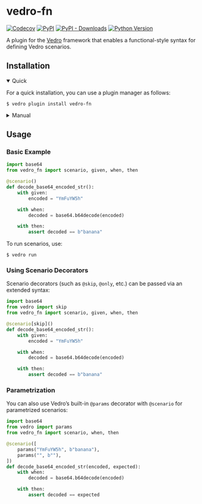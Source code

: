 # vedro-fn

[![Codecov](https://img.shields.io/codecov/c/github/vedro-universe/vedro-fn/main.svg?style=flat-square)](https://codecov.io/gh/vedro-universe/vedro-fn)
[![PyPI](https://img.shields.io/pypi/v/vedro-fn.svg?style=flat-square)](https://pypi.python.org/pypi/vedro-fn/)
[![PyPI - Downloads](https://img.shields.io/pypi/dm/vedro-fn?style=flat-square)](https://pypi.python.org/pypi/vedro-fn/)
[![Python Version](https://img.shields.io/pypi/pyversions/vedro-fn.svg?style=flat-square)](https://pypi.python.org/pypi/vedro-fn/)

A plugin for the [Vedro](https://vedro.io) framework that enables a functional-style syntax for defining Vedro scenarios.

## Installation

<details open>
<summary>Quick</summary>
<p>

For a quick installation, you can use a plugin manager as follows:

```shell
$ vedro plugin install vedro-fn
```

</p>
</details>

<details>
<summary>Manual</summary>
<p>

To install manually, follow these steps:

1. Install the package using pip:

```shell
$ pip3 install vedro-fn
```

2. Next, activate the plugin in your `vedro.cfg.py` configuration file:

```python
# ./vedro.cfg.py
import vedro
import vedro_fn


class Config(vedro.Config):
    class Plugins(vedro.Config.Plugins):
        class VedroFn(vedro_fn.VedroFn):
            enabled = True
```

</p>
</details>

## Usage

### Basic Example

```python
import base64
from vedro_fn import scenario, given, when, then

@scenario()
def decode_base64_encoded_str():
    with given:
        encoded = "YmFuYW5h"

    with when:
        decoded = base64.b64decode(encoded)

    with then:
        assert decoded == b"banana"
```

To run scenarios, use:

```shell
$ vedro run
```

### Using Scenario Decorators

Scenario decorators (such as `@skip`, `@only`, etc.) can be passed via an extended syntax:

```python
import base64
from vedro import skip
from vedro_fn import scenario, given, when, then

@scenario[skip]()
def decode_base64_encoded_str():
    with given:
        encoded = "YmFuYW5h"

    with when:
        decoded = base64.b64decode(encoded)

    with then:
        assert decoded == b"banana"
```

### Parametrization

You can also use Vedro’s built-in `@params` decorator with `@scenario` for parametrized scenarios:

```python
import base64
from vedro import params
from vedro_fn import scenario, when, then

@scenario([
    params("YmFuYW5h", b"banana"),
    params("", b""),
])
def decode_base64_encoded_str(encoded, expected):
    with when:
        decoded = base64.b64decode(encoded)

    with then:
        assert decoded == expected
```
